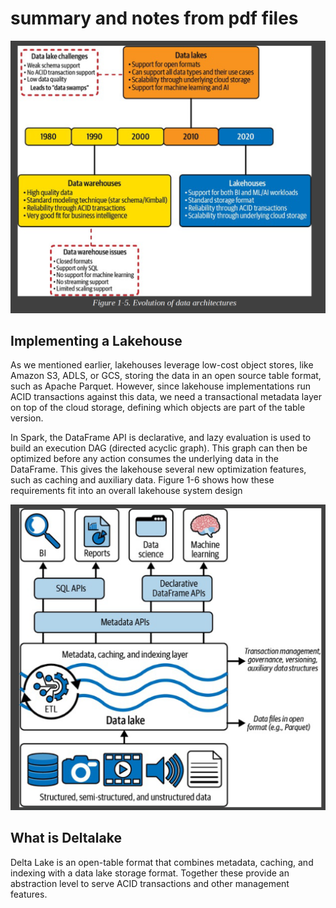 # summary and notes from pdf files



![history](./img/image9.png)

## Implementing a Lakehouse
As we mentioned earlier, lakehouses leverage low-cost object stores, like Amazon S3, ADLS, or GCS, storing the data in an open source table format, such as Apache Parquet. However, since lakehouse implementations run ACID transactions against this data, we need a transactional metadata layer on top of the cloud storage, defining which objects are part of the table version.

In Spark, the DataFrame API is declarative, and lazy evaluation is used to build an execution DAG (directed acyclic graph). This graph can then be optimized before any action consumes the underlying data in the DataFrame. This gives the lakehouse several new optimization features, such as caching and auxiliary data. Figure 1-6 shows how these requirements fit into an overall lakehouse system design

![implementing a lakehose](./img/image10.png)

## What is Deltalake

Delta Lake is an open-table format that combines metadata, caching, and indexing with a data lake storage format. Together these provide an abstraction level to serve ACID transactions and other management features.

